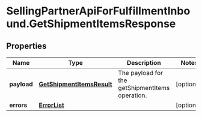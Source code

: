 # SellingPartnerApiForFulfillmentInbound.GetShipmentItemsResponse

## Properties
Name | Type | Description | Notes
------------ | ------------- | ------------- | -------------
**payload** | [**GetShipmentItemsResult**](GetShipmentItemsResult.md) | The payload for the getShipmentItems operation. | [optional] 
**errors** | [**ErrorList**](ErrorList.md) |  | [optional] 



